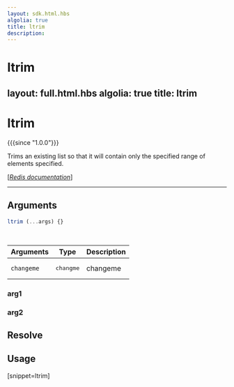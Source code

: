 ```yaml
---
layout: sdk.html.hbs
algolia: true
title: ltrim
description:
---
```


# ltrim
layout: full.html.hbs
algolia: true
title: ltrim
---

# ltrim

{{{since "1.0.0"}}}

Trims an existing list so that it will contain only the specified range of elements specified.

[[_Redis documentation_]](https://redis.io/commands/ltrim)

---

## Arguments

```js
ltrim (...args) {}

```

<br/>

| Arguments    | Type    | Description |
|--------------|---------|-------------|
| ``changeme`` | <pre>changme</pre> | changeme    |

### arg1

### arg2

## Resolve

## Usage

[snippet=ltrim]
